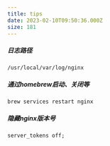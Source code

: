 ```yaml
---
title: tips
date: 2023-02-10T09:50:36.000Z
size: 181
---
```

##### 日志路径
```
/usr/local/var/log/nginx
```
##### 通过homebrew启动、关闭等
```
brew services restart nginx
```
##### 隐藏nginx版本号
```
server_tokens off;
```
